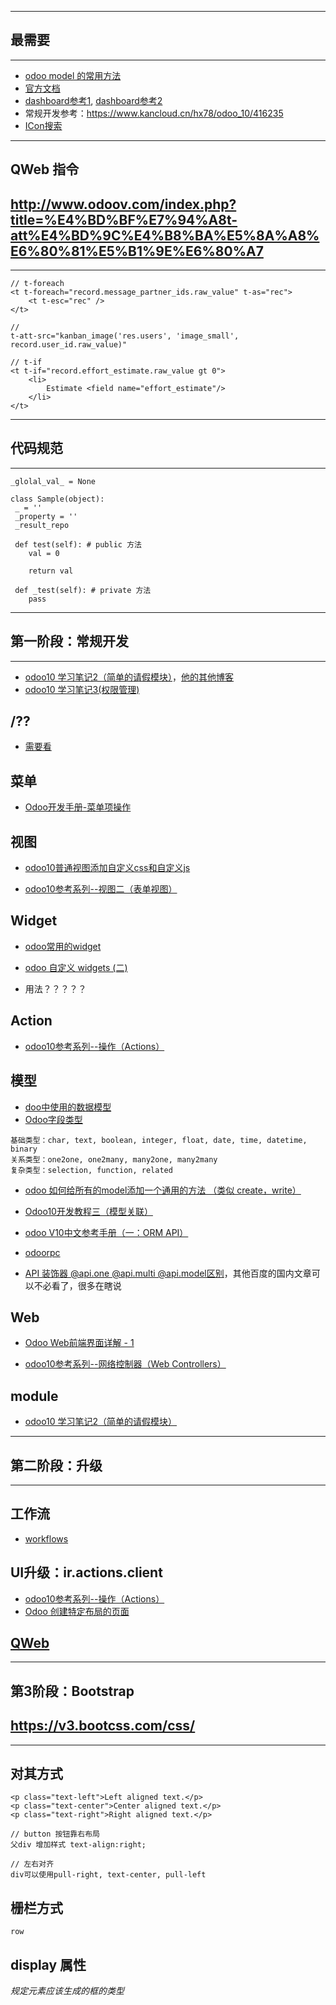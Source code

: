 
------------------------
## 最需要
------------------------

* [odoo model 的常用方法](https://blog.csdn.net/catstarxcode/article/details/80367620)
* [官方文档](https://www.odoo.com/documentation/12.0/)
* [dashboard参考1](https://www.odoo.com/apps/modules/11.0/hrms_dashboard), [dashboard参考2](https://www.odoo.com/apps/modules/11.0/hr_dashboard)
* 常规开发参考：https://www.kancloud.cn/hx78/odoo_10/416235
* [ICon搜索](http://www.iconfont.cn/home/index?spm=a313x.7781069.1998910419.2)

------------------------
## QWeb 指令
## http://www.odoov.com/index.php?title=%E4%BD%BF%E7%94%A8t-att%E4%BD%9C%E4%B8%BA%E5%8A%A8%E6%80%81%E5%B1%9E%E6%80%A7
------------------------

```
// t-foreach
<t t-foreach="record.message_partner_ids.raw_value" t-as="rec">
	<t t-esc="rec" />
</t>

//
t-att-src="kanban_image('res.users', 'image_small', record.user_id.raw_value)"

// t-if
<t t-if="record.effort_estimate.raw_value gt 0">
	<li>
		Estimate <field name="effort_estimate"/>
	</li>
</t>
```

------------------------
## 代码规范
------------------------

```
_glolal_val_ = None

class Sample(object):
 _ = ''
 _property = ''
 _result_repo

 def test(self): # public 方法
 	val = 0

 	return val

 def _test(self): # private 方法
 	pass
```

------------------------
## 第一阶段：常规开发
------------------------

* [odoo10 学习笔记2（简单的请假模块）](https://www.jianshu.com/p/7b154004cfe1)，[他的其他博客](https://www.jianshu.com/u/d4607d4b7c50)
* [odoo10 学习笔记3(权限管理)](https://www.jianshu.com/p/bc4e9db349a2)

## /??

* [需要看](https://blog.csdn.net/j_z10/article/category/6272798)

## 菜单

* [Odoo开发手册-菜单项操作](https://blog.csdn.net/tom21s/article/details/51737748)

## 视图

* [odoo10普通视图添加自定义css和自定义js](https://blog.csdn.net/qingtianjushi/article/details/78597040?utm_source=blogxgwz7)

* [odoo10参考系列--视图二（表单视图）](https://blog.csdn.net/mzl87/article/details/79752670?utm_source=blogxgwz23)

## Widget

* [odoo常用的widget](https://blog.csdn.net/Beyond_F4/article/details/82458801?utm_source=blogxgwz4)

* [odoo 自定义 widgets (二)](https://blog.csdn.net/weixin_37583798/article/details/81201458?utm_source=blogxgwz1)

* 用法？？？？？

## Action

* [odoo10参考系列--操作（Actions）](https://blog.csdn.net/mzl87/article/details/79754834?utm_source=blogxgwz18)


## 模型

* [doo中使用的数据模型](https://www.cnblogs.com/hellojesson/p/7061010.html)
* [Odoo字段类型](http://www.cnblogs.com/cnodoo/p/9278620.html)

```
基础类型：char, text, boolean, integer, float, date, time, datetime, binary 
关系类型：one2one, one2many, many2one, many2many 
复杂类型：selection, function, related
```

* [odoo 如何给所有的model添加一个通用的方法 （类似 create，write）](https://blog.csdn.net/cl123cpzaihu/article/details/81326281)

* [Odoo10开发教程三（模型关联）](https://www.jianshu.com/p/555a18060514)

* [odoo V10中文参考手册（一：ORM API）](https://www.jianshu.com/p/88f6f79756be)

* [odoorpc](https://pythonhosted.org/OdooRPC/tuto_browse.html)

* [API 装饰器 @api.one @api.multi @api.model区别](https://stackoverflow.com/questions/31112660/what-is-different-b-w-api-one-api-multi-and-api-model)，其他百度的国内文章可以不必看了，很多在瞎说

## Web

* [Odoo Web前端界面详解 - 1](https://blog.csdn.net/J_z10/article/details/79247533?utm_source=blogxgwz0)

* [odoo10参考系列--网络控制器（Web Controllers）](https://blog.csdn.net/mzl87/article/details/79787756)

## module

* [odoo10 学习笔记2（简单的请假模块）](https://www.jianshu.com/p/7b154004cfe1)



------------------------
## 第二阶段：升级
------------------------

## 工作流

* [workflows](https://www.odoo.com/documentation/10.0/reference/workflows.html)

## UI升级：ir.actions.client

* [odoo10参考系列--操作（Actions）](https://blog.csdn.net/mzl87/article/details/79754834)
* [Odoo 创建特定布局的页面](https://blog.csdn.net/Pompeii/article/details/76098344?utm_source=blogxgwz0)

## [QWeb](https://www.odoo.com/documentation/12.0/reference/qweb.html)


------------------------
## 第3阶段：Bootstrap
## https://v3.bootcss.com/css/
------------------------

## 对其方式

```
<p class="text-left">Left aligned text.</p>
<p class="text-center">Center aligned text.</p>
<p class="text-right">Right aligned text.</p>

// button 按钮靠右布局
父div 增加样式 text-align:right;

// 左右对齐
div可以使用pull-right, text-center, pull-left
```


## 栅栏方式

```
row
```


## display 属性

*规定元素应该生成的框的类型*